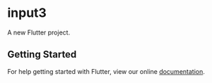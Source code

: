 # input3

A new Flutter project.

## Getting Started

For help getting started with Flutter, view our online
[documentation](https://flutter.io/).
